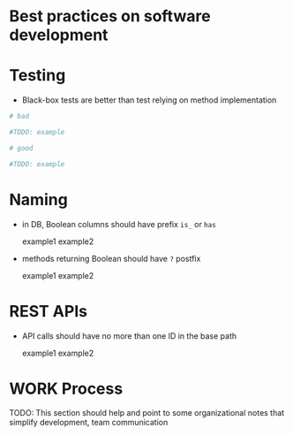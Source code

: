 Best practices on software development
=========

Testing
=========

* Black-box tests are better than test relying on method implementation

```ruby
# bad

#TODO: example

# good

#TODO: example

```

Naming
=========

* in DB, Boolean columns should have prefix `is_` or `has`

    example1
    example2

* methods returning Boolean should have `?` postfix

    example1
    example2

REST APIs
=========

* API calls should have no more than one ID in the base path

    example1
    example2


WORK Process
=========

TODO: This section should help and point to some organizational notes that simplify development, team communication


